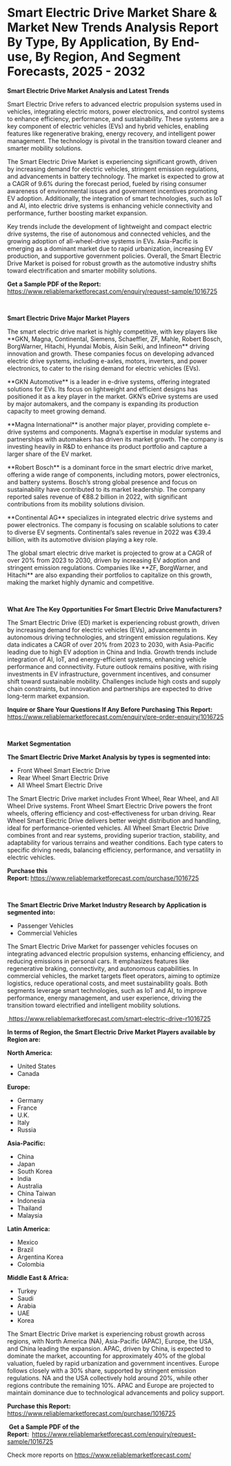 <p><h1>Smart Electric Drive Market Share & Market New Trends Analysis Report By Type, By Application, By End-use, By Region, And Segment Forecasts, 2025 - 2032</h1></p><p><strong>Smart Electric Drive Market Analysis and Latest Trends</strong></p>
<p><p>Smart Electric Drive refers to advanced electric propulsion systems used in vehicles, integrating electric motors, power electronics, and control systems to enhance efficiency, performance, and sustainability. These systems are a key component of electric vehicles (EVs) and hybrid vehicles, enabling features like regenerative braking, energy recovery, and intelligent power management. The technology is pivotal in the transition toward cleaner and smarter mobility solutions.</p><p>The Smart Electric Drive Market is experiencing significant growth, driven by increasing demand for electric vehicles, stringent emission regulations, and advancements in battery technology. The market is expected to grow at a CAGR of 9.6% during the forecast period, fueled by rising consumer awareness of environmental issues and government incentives promoting EV adoption. Additionally, the integration of smart technologies, such as IoT and AI, into electric drive systems is enhancing vehicle connectivity and performance, further boosting market expansion.</p><p>Key trends include the development of lightweight and compact electric drive systems, the rise of autonomous and connected vehicles, and the growing adoption of all-wheel-drive systems in EVs. Asia-Pacific is emerging as a dominant market due to rapid urbanization, increasing EV production, and supportive government policies. Overall, the Smart Electric Drive Market is poised for robust growth as the automotive industry shifts toward electrification and smarter mobility solutions.</p></p>
<p><strong>Get a Sample PDF of the Report:&nbsp;</strong> <a href="https://www.reliablemarketforecast.com/enquiry/request-sample/1016725?utm_campaign=1834&utm_medium=2&utm_source=Github&utm_content=ia&utm_term=22012025&utm_id=smart-electric-drive">https://www.reliablemarketforecast.com/enquiry/request-sample/1016725</a></p>
<p>&nbsp;</p>
<p><strong>Smart Electric Drive Major Market Players</strong></p>
<p><p>The smart electric drive market is highly competitive, with key players like **GKN, Magna, Continental, Siemens, Schaeffler, ZF, Mahle, Robert Bosch, BorgWarner, Hitachi, Hyundai Mobis, Aisin Seiki, and Infineon** driving innovation and growth. These companies focus on developing advanced electric drive systems, including e-axles, motors, inverters, and power electronics, to cater to the rising demand for electric vehicles (EVs).</p><p>**GKN Automotive** is a leader in e-drive systems, offering integrated solutions for EVs. Its focus on lightweight and efficient designs has positioned it as a key player in the market. GKN’s eDrive systems are used by major automakers, and the company is expanding its production capacity to meet growing demand.</p><p>**Magna International** is another major player, providing complete e-drive systems and components. Magna’s expertise in modular systems and partnerships with automakers has driven its market growth. The company is investing heavily in R&D to enhance its product portfolio and capture a larger share of the EV market.</p><p>**Robert Bosch** is a dominant force in the smart electric drive market, offering a wide range of components, including motors, power electronics, and battery systems. Bosch’s strong global presence and focus on sustainability have contributed to its market leadership. The company reported sales revenue of €88.2 billion in 2022, with significant contributions from its mobility solutions division.</p><p>**Continental AG** specializes in integrated electric drive systems and power electronics. The company is focusing on scalable solutions to cater to diverse EV segments. Continental’s sales revenue in 2022 was €39.4 billion, with its automotive division playing a key role.</p><p>The global smart electric drive market is projected to grow at a CAGR of over 20% from 2023 to 2030, driven by increasing EV adoption and stringent emission regulations. Companies like **ZF, BorgWarner, and Hitachi** are also expanding their portfolios to capitalize on this growth, making the market highly dynamic and competitive.</p></p>
<p>&nbsp;</p>
<p><strong>What Are The Key Opportunities For Smart Electric Drive Manufacturers?</strong></p>
<p><p>The Smart Electric Drive (ED) market is experiencing robust growth, driven by increasing demand for electric vehicles (EVs), advancements in autonomous driving technologies, and stringent emission regulations. Key data indicates a CAGR of over 20% from 2023 to 2030, with Asia-Pacific leading due to high EV adoption in China and India. Growth trends include integration of AI, IoT, and energy-efficient systems, enhancing vehicle performance and connectivity. Future outlook remains positive, with rising investments in EV infrastructure, government incentives, and consumer shift toward sustainable mobility. Challenges include high costs and supply chain constraints, but innovation and partnerships are expected to drive long-term market expansion.</p></p>
<p><strong>Inquire or Share Your Questions If Any Before Purchasing This Report:</strong> <a href="https://www.reliablemarketforecast.com/enquiry/pre-order-enquiry/1016725?utm_campaign=1834&utm_medium=2&utm_source=Github&utm_content=ia&utm_term=22012025&utm_id=smart-electric-drive">https://www.reliablemarketforecast.com/enquiry/pre-order-enquiry/1016725</a></p>
<p>&nbsp;</p>
<p><strong>Market Segmentation</strong></p>
<p><strong>The Smart Electric Drive Market Analysis by types is segmented into:</strong></p>
<p><ul><li>Front Wheel Smart Electric Drive</li><li>Rear Wheel Smart Electric Drive</li><li>All Wheel Smart Electric Drive</li></ul></p>
<p><p>The Smart Electric Drive market includes Front Wheel, Rear Wheel, and All Wheel Drive systems. Front Wheel Smart Electric Drive powers the front wheels, offering efficiency and cost-effectiveness for urban driving. Rear Wheel Smart Electric Drive delivers better weight distribution and handling, ideal for performance-oriented vehicles. All Wheel Smart Electric Drive combines front and rear systems, providing superior traction, stability, and adaptability for various terrains and weather conditions. Each type caters to specific driving needs, balancing efficiency, performance, and versatility in electric vehicles.</p></p>
<p><strong>Purchase this Report:&nbsp;</strong><a href="https://www.reliablemarketforecast.com/purchase/1016725?utm_campaign=1834&utm_medium=2&utm_source=Github&utm_content=ia&utm_term=22012025&utm_id=smart-electric-drive">https://www.reliablemarketforecast.com/purchase/1016725</a></p>
<p>&nbsp;</p>
<p><strong>The Smart Electric Drive Market Industry Research by Application is segmented into:</strong></p>
<p><ul><li>Passenger Vehicles</li><li>Commercial Vehicles</li></ul></p>
<p><p>The Smart Electric Drive Market for passenger vehicles focuses on integrating advanced electric propulsion systems, enhancing efficiency, and reducing emissions in personal cars. It emphasizes features like regenerative braking, connectivity, and autonomous capabilities. In commercial vehicles, the market targets fleet operators, aiming to optimize logistics, reduce operational costs, and meet sustainability goals. Both segments leverage smart technologies, such as IoT and AI, to improve performance, energy management, and user experience, driving the transition toward electrified and intelligent mobility solutions.</p></p>
<p><a href="https://www.reliablemarketforecast.com/smart-electric-drive-r1016725?utm_campaign=1834&utm_medium=2&utm_source=Github&utm_content=ia&utm_term=22012025&utm_id=smart-electric-drive">&nbsp;https://www.reliablemarketforecast.com/smart-electric-drive-r1016725</a></p>
<p><strong>In terms of Region, the Smart Electric Drive Market Players available by Region are:</strong></p>
<p>
    <p> <strong> North America: </strong>
        <ul>
            <li>United States</li>
            <li>Canada</li>
        </ul>
        </p> 
    <p> <strong> Europe: </strong>
        <ul>
            <li>Germany</li>
            <li>France</li>
            <li>U.K.</li>
            <li>Italy</li>
            <li>Russia</li>
        </ul>
        </p> 
    <p> <strong> Asia-Pacific: </strong>
        <ul>
            <li>China</li>
            <li>Japan</li>
            <li>South Korea</li>
            <li>India</li>
            <li>Australia</li>
            <li>China Taiwan</li>
            <li>Indonesia</li>
            <li>Thailand</li>
            <li>Malaysia</li>
        </ul>
        </p> 
    <p> <strong> Latin America: </strong>
        <ul>
            <li>Mexico</li>
            <li>Brazil</li>
            <li>Argentina Korea</li>
            <li>Colombia</li>
        </ul>
        </p> 
    <p> <strong> Middle East & Africa: </strong>
        <ul>
            <li>Turkey</li>
            <li>Saudi</li>
            <li>Arabia</li>
            <li>UAE</li>
            <li>Korea</li>
        </ul>
    </p>
    </p>
<p><p>The Smart Electric Drive market is experiencing robust growth across regions, with North America (NA), Asia-Pacific (APAC), Europe, the USA, and China leading the expansion. APAC, driven by China, is expected to dominate the market, accounting for approximately 40% of the global valuation, fueled by rapid urbanization and government incentives. Europe follows closely with a 30% share, supported by stringent emission regulations. NA and the USA collectively hold around 20%, while other regions contribute the remaining 10%. APAC and Europe are projected to maintain dominance due to technological advancements and policy support.</p></p>
<p><strong>Purchase this Report: </strong><a href="https://www.reliablemarketforecast.com/purchase/1016725?utm_campaign=1834&utm_medium=2&utm_source=Github&utm_content=ia&utm_term=22012025&utm_id=smart-electric-drive">https://www.reliablemarketforecast.com/purchase/1016725</a></p>
<p>&nbsp;<strong>Get a Sample PDF of the Report:&nbsp;&nbsp;</strong><a href="https://www.reliablemarketforecast.com/enquiry/request-sample/1016725?utm_campaign=1834&utm_medium=2&utm_source=Github&utm_content=ia&utm_term=22012025&utm_id=smart-electric-drive">https://www.reliablemarketforecast.com/enquiry/request-sample/1016725</a></p>
<p><strong></strong></p>
<p>Check more reports on <a href="https://www.reliablemarketforecast.com/?utm_campaign=1834&utm_medium=2&utm_source=Github&utm_content=ia&utm_term=22012025&utm_id=smart-electric-drive">https://www.reliablemarketforecast.com/</a></p>